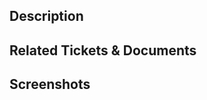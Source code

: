 ## Description

<!-- 
Required, DO NOT leave this blank!
This PR adds/removes/updates/fixes the feature/bug. 
-->

## Related Tickets & Documents
<!-- Link any issues this fixes -->

## Screenshots

<!-- Any visual changes require screenshots -->
